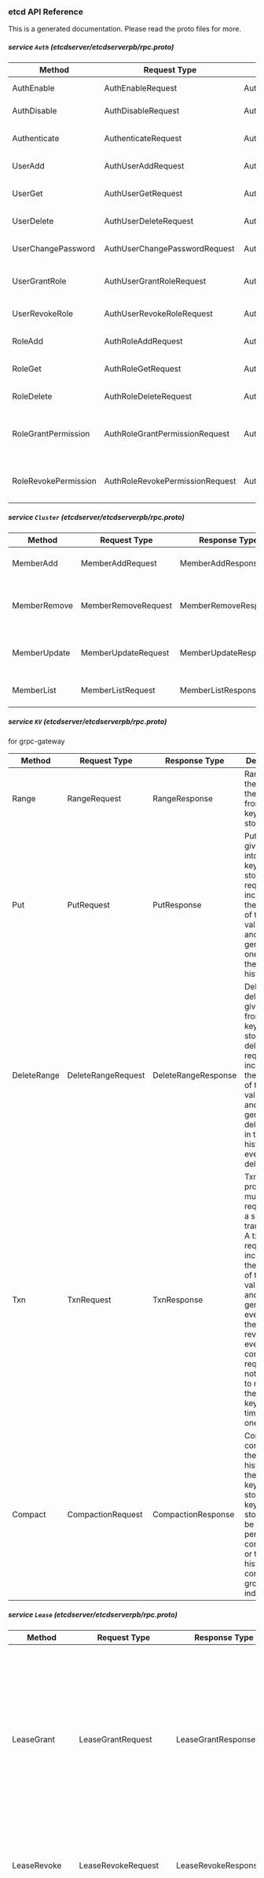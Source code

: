 ### etcd API Reference


This is a generated documentation. Please read the proto files for more.


##### service `Auth` (etcdserver/etcdserverpb/rpc.proto)

| Method | Request Type | Response Type | Description |
| ------ | ------------ | ------------- | ----------- |
| AuthEnable | AuthEnableRequest | AuthEnableResponse | AuthEnable enables authentication. |
| AuthDisable | AuthDisableRequest | AuthDisableResponse | AuthDisable disables authentication. |
| Authenticate | AuthenticateRequest | AuthenticateResponse | Authenticate processes an authenticate request. |
| UserAdd | AuthUserAddRequest | AuthUserAddResponse | UserAdd adds a new user. |
| UserGet | AuthUserGetRequest | AuthUserGetResponse | UserGet gets detailed user information or lists all users. |
| UserDelete | AuthUserDeleteRequest | AuthUserDeleteResponse | UserDelete deletes a specified user. |
| UserChangePassword | AuthUserChangePasswordRequest | AuthUserChangePasswordResponse | UserChangePassword changes the password of a specified user. |
| UserGrantRole | AuthUserGrantRoleRequest | AuthUserGrantRoleResponse | UserGrant grants a role to a specified user. |
| UserRevokeRole | AuthUserRevokeRoleRequest | AuthUserRevokeRoleResponse | UserRevokeRole revokes a role of specified user. |
| RoleAdd | AuthRoleAddRequest | AuthRoleAddResponse | RoleAdd adds a new role. |
| RoleGet | AuthRoleGetRequest | AuthRoleGetResponse | RoleGet gets detailed role information or lists all roles. |
| RoleDelete | AuthRoleDeleteRequest | AuthRoleDeleteResponse | RoleDelete deletes a specified role. |
| RoleGrantPermission | AuthRoleGrantPermissionRequest | AuthRoleGrantPermissionResponse | RoleGrantPermission grants a permission of a specified key or range to a specified role. |
| RoleRevokePermission | AuthRoleRevokePermissionRequest | AuthRoleRevokePermissionResponse | RoleRevokePermission revokes a key or range permission of a specified role. |



##### service `Cluster` (etcdserver/etcdserverpb/rpc.proto)

| Method | Request Type | Response Type | Description |
| ------ | ------------ | ------------- | ----------- |
| MemberAdd | MemberAddRequest | MemberAddResponse | MemberAdd adds a member into the cluster. |
| MemberRemove | MemberRemoveRequest | MemberRemoveResponse | MemberRemove removes an existing member from the cluster. |
| MemberUpdate | MemberUpdateRequest | MemberUpdateResponse | MemberUpdate updates the member configuration. |
| MemberList | MemberListRequest | MemberListResponse | MemberList lists all the members in the cluster. |



##### service `KV` (etcdserver/etcdserverpb/rpc.proto)

for grpc-gateway

| Method | Request Type | Response Type | Description |
| ------ | ------------ | ------------- | ----------- |
| Range | RangeRequest | RangeResponse | Range gets the keys in the range from the key-value store. |
| Put | PutRequest | PutResponse | Put puts the given key into the key-value store. A put request increments the revision of the key-value store and generates one event in the event history. |
| DeleteRange | DeleteRangeRequest | DeleteRangeResponse | DeleteRange deletes the given range from the key-value store. A delete request increments the revision of the key-value store and generates a delete event in the event history for every deleted key. |
| Txn | TxnRequest | TxnResponse | Txn processes multiple requests in a single transaction. A txn request increments the revision of the key-value store and generates events with the same revision for every completed request. It is not allowed to modify the same key several times within one txn. |
| Compact | CompactionRequest | CompactionResponse | Compact compacts the event history in the etcd key-value store. The key-value store should be periodically compacted or the event history will continue to grow indefinitely. |



##### service `Lease` (etcdserver/etcdserverpb/rpc.proto)

| Method | Request Type | Response Type | Description |
| ------ | ------------ | ------------- | ----------- |
| LeaseGrant | LeaseGrantRequest | LeaseGrantResponse | LeaseGrant creates a lease which expires if the server does not receive a keepAlive within a given time to live period. All keys attached to the lease will be expired and deleted if the lease expires. Each expired key generates a delete event in the event history. |
| LeaseRevoke | LeaseRevokeRequest | LeaseRevokeResponse | LeaseRevoke revokes a lease. All keys attached to the lease will expire and be deleted. |
| LeaseKeepAlive | LeaseKeepAliveRequest | LeaseKeepAliveResponse | LeaseKeepAlive keeps the lease alive by streaming keep alive requests from the client to the server and streaming keep alive responses from the server to the client. |



##### service `Maintenance` (etcdserver/etcdserverpb/rpc.proto)

| Method | Request Type | Response Type | Description |
| ------ | ------------ | ------------- | ----------- |
| Alarm | AlarmRequest | AlarmResponse | Alarm activates, deactivates, and queries alarms regarding cluster health. |
| Status | StatusRequest | StatusResponse | Status gets the status of the member. |
| Defragment | DefragmentRequest | DefragmentResponse | Defragment defragments a member's backend database to recover storage space. |
| Hash | HashRequest | HashResponse | Hash returns the hash of the local KV state for consistency checking purpose. This is designed for testing; do not use this in production when there are ongoing transactions. |
| Snapshot | SnapshotRequest | SnapshotResponse | Snapshot sends a snapshot of the entire backend from a member over a stream to a client. |



##### service `Watch` (etcdserver/etcdserverpb/rpc.proto)

| Method | Request Type | Response Type | Description |
| ------ | ------------ | ------------- | ----------- |
| Watch | WatchRequest | WatchResponse | Watch watches for events happening or that have happened. Both input and output are streams; the input stream is for creating and canceling watchers and the output stream sends events. One watch RPC can watch on multiple key ranges, streaming events for several watches at once. The entire event history can be watched starting from the last compaction revision. |



##### message `AlarmMember` (etcdserver/etcdserverpb/rpc.proto)

| Field | Description | Type |
| ----- | ----------- | ---- |
| memberID | memberID is the ID of the member associated with the raised alarm. | uint64 |
| alarm | alarm is the type of alarm which has been raised. | AlarmType |



##### message `AlarmRequest` (etcdserver/etcdserverpb/rpc.proto)

default, used to query if any alarm is active space quota is exhausted

| Field | Description | Type |
| ----- | ----------- | ---- |
| action | action is the kind of alarm request to issue. The action may GET alarm statuses, ACTIVATE an alarm, or DEACTIVATE a raised alarm. | AlarmAction |
| memberID | memberID is the ID of the member associated with the alarm. If memberID is 0, the alarm request covers all members. | uint64 |
| alarm | alarm is the type of alarm to consider for this request. | AlarmType |



##### message `AlarmResponse` (etcdserver/etcdserverpb/rpc.proto)

| Field | Description | Type |
| ----- | ----------- | ---- |
| header |  | ResponseHeader |
| alarms | alarms is a list of alarms associated with the alarm request. | (slice of) AlarmMember |



##### message `AuthDisableRequest` (etcdserver/etcdserverpb/rpc.proto)

Empty field.



##### message `AuthDisableResponse` (etcdserver/etcdserverpb/rpc.proto)

| Field | Description | Type |
| ----- | ----------- | ---- |
| header |  | ResponseHeader |



##### message `AuthEnableRequest` (etcdserver/etcdserverpb/rpc.proto)

Empty field.



##### message `AuthEnableResponse` (etcdserver/etcdserverpb/rpc.proto)

| Field | Description | Type |
| ----- | ----------- | ---- |
| header |  | ResponseHeader |



##### message `AuthRoleAddRequest` (etcdserver/etcdserverpb/rpc.proto)

| Field | Description | Type |
| ----- | ----------- | ---- |
| name | name is the name of the role to add to the authentication system. | string |



##### message `AuthRoleAddResponse` (etcdserver/etcdserverpb/rpc.proto)

| Field | Description | Type |
| ----- | ----------- | ---- |
| header |  | ResponseHeader |



##### message `AuthRoleDeleteRequest` (etcdserver/etcdserverpb/rpc.proto)

| Field | Description | Type |
| ----- | ----------- | ---- |
| role |  | string |



##### message `AuthRoleDeleteResponse` (etcdserver/etcdserverpb/rpc.proto)

| Field | Description | Type |
| ----- | ----------- | ---- |
| header |  | ResponseHeader |



##### message `AuthRoleGetRequest` (etcdserver/etcdserverpb/rpc.proto)

| Field | Description | Type |
| ----- | ----------- | ---- |
| role |  | string |



##### message `AuthRoleGetResponse` (etcdserver/etcdserverpb/rpc.proto)

| Field | Description | Type |
| ----- | ----------- | ---- |
| header |  | ResponseHeader |
| perm |  | (slice of) authpb.Permission |



##### message `AuthRoleGrantPermissionRequest` (etcdserver/etcdserverpb/rpc.proto)

| Field | Description | Type |
| ----- | ----------- | ---- |
| name | name is the name of the role which will be granted the permission. | string |
| perm | perm is the permission to grant to the role. | authpb.Permission |



##### message `AuthRoleGrantPermissionResponse` (etcdserver/etcdserverpb/rpc.proto)

| Field | Description | Type |
| ----- | ----------- | ---- |
| header |  | ResponseHeader |



##### message `AuthRoleRevokePermissionRequest` (etcdserver/etcdserverpb/rpc.proto)

| Field | Description | Type |
| ----- | ----------- | ---- |
| role |  | string |
| key |  | string |
| range_end |  | string |



##### message `AuthRoleRevokePermissionResponse` (etcdserver/etcdserverpb/rpc.proto)

| Field | Description | Type |
| ----- | ----------- | ---- |
| header |  | ResponseHeader |



##### message `AuthUserAddRequest` (etcdserver/etcdserverpb/rpc.proto)

| Field | Description | Type |
| ----- | ----------- | ---- |
| name |  | string |
| password |  | string |



##### message `AuthUserAddResponse` (etcdserver/etcdserverpb/rpc.proto)

| Field | Description | Type |
| ----- | ----------- | ---- |
| header |  | ResponseHeader |



##### message `AuthUserChangePasswordRequest` (etcdserver/etcdserverpb/rpc.proto)

| Field | Description | Type |
| ----- | ----------- | ---- |
| name | name is the name of the user whose password is being changed. | string |
| password | password is the new password for the user. | string |



##### message `AuthUserChangePasswordResponse` (etcdserver/etcdserverpb/rpc.proto)

| Field | Description | Type |
| ----- | ----------- | ---- |
| header |  | ResponseHeader |



##### message `AuthUserDeleteRequest` (etcdserver/etcdserverpb/rpc.proto)

| Field | Description | Type |
| ----- | ----------- | ---- |
| name | name is the name of the user to delete. | string |



##### message `AuthUserDeleteResponse` (etcdserver/etcdserverpb/rpc.proto)

| Field | Description | Type |
| ----- | ----------- | ---- |
| header |  | ResponseHeader |



##### message `AuthUserGetRequest` (etcdserver/etcdserverpb/rpc.proto)

| Field | Description | Type |
| ----- | ----------- | ---- |
| name |  | string |



##### message `AuthUserGetResponse` (etcdserver/etcdserverpb/rpc.proto)

| Field | Description | Type |
| ----- | ----------- | ---- |
| header |  | ResponseHeader |
| roles |  | (slice of) string |



##### message `AuthUserGrantRoleRequest` (etcdserver/etcdserverpb/rpc.proto)

| Field | Description | Type |
| ----- | ----------- | ---- |
| user | user is the name of the user which should be granted a given role. | string |
| role | role is the name of the role to grant to the user. | string |



##### message `AuthUserGrantRoleResponse` (etcdserver/etcdserverpb/rpc.proto)

| Field | Description | Type |
| ----- | ----------- | ---- |
| header |  | ResponseHeader |



##### message `AuthUserRevokeRoleRequest` (etcdserver/etcdserverpb/rpc.proto)

| Field | Description | Type |
| ----- | ----------- | ---- |
| name |  | string |
| role |  | string |



##### message `AuthUserRevokeRoleResponse` (etcdserver/etcdserverpb/rpc.proto)

| Field | Description | Type |
| ----- | ----------- | ---- |
| header |  | ResponseHeader |



##### message `AuthenticateRequest` (etcdserver/etcdserverpb/rpc.proto)

| Field | Description | Type |
| ----- | ----------- | ---- |
| name |  | string |
| password |  | string |



##### message `AuthenticateResponse` (etcdserver/etcdserverpb/rpc.proto)

| Field | Description | Type |
| ----- | ----------- | ---- |
| header |  | ResponseHeader |
| token | token is an authorized token that can be used in succeeding RPCs | string |



##### message `CompactionRequest` (etcdserver/etcdserverpb/rpc.proto)

CompactionRequest compacts the key-value store up to a given revision. All superseded keys with a revision less than the compaction revision will be removed.

| Field | Description | Type |
| ----- | ----------- | ---- |
| revision | revision is the key-value store revision for the compaction operation. | int64 |
| physical | physical is set so the RPC will wait until the compaction is physically applied to the local database such that compacted entries are totally removed from the backend database. | bool |



##### message `CompactionResponse` (etcdserver/etcdserverpb/rpc.proto)

| Field | Description | Type |
| ----- | ----------- | ---- |
| header |  | ResponseHeader |



##### message `Compare` (etcdserver/etcdserverpb/rpc.proto)

| Field | Description | Type |
| ----- | ----------- | ---- |
| result | result is logical comparison operation for this comparison. | CompareResult |
| target | target is the key-value field to inspect for the comparison. | CompareTarget |
| key | key is the subject key for the comparison operation. | bytes |
| target_union |  | oneof |
| version | version is the version of the given key | int64 |
| create_revision | create_revision is the creation revision of the given key | int64 |
| mod_revision | mod_revision is the last modified revision of the given key. | int64 |
| value | value is the value of the given key, in bytes. | bytes |



##### message `DefragmentRequest` (etcdserver/etcdserverpb/rpc.proto)

Empty field.



##### message `DefragmentResponse` (etcdserver/etcdserverpb/rpc.proto)

| Field | Description | Type |
| ----- | ----------- | ---- |
| header |  | ResponseHeader |



##### message `DeleteRangeRequest` (etcdserver/etcdserverpb/rpc.proto)

| Field | Description | Type |
| ----- | ----------- | ---- |
| key | key is the first key to delete in the range. | bytes |
| range_end | range_end is the key following the last key to delete for the range [key, range_end). If range_end is not given, the range is defined to contain only the key argument. If range_end is '\0', the range is all keys greater than or equal to the key argument. | bytes |



##### message `DeleteRangeResponse` (etcdserver/etcdserverpb/rpc.proto)

| Field | Description | Type |
| ----- | ----------- | ---- |
| header |  | ResponseHeader |
| deleted | deleted is the number of keys deleted by the delete range request. | int64 |



##### message `HashRequest` (etcdserver/etcdserverpb/rpc.proto)

Empty field.



##### message `HashResponse` (etcdserver/etcdserverpb/rpc.proto)

| Field | Description | Type |
| ----- | ----------- | ---- |
| header |  | ResponseHeader |
| hash | hash is the hash value computed from the responding member's key-value store. | uint32 |



##### message `LeaseGrantRequest` (etcdserver/etcdserverpb/rpc.proto)

| Field | Description | Type |
| ----- | ----------- | ---- |
| TTL | TTL is the advisory time-to-live in seconds. | int64 |
| ID | ID is the requested ID for the lease. If ID is set to 0, the lessor chooses an ID. | int64 |



##### message `LeaseGrantResponse` (etcdserver/etcdserverpb/rpc.proto)

| Field | Description | Type |
| ----- | ----------- | ---- |
| header |  | ResponseHeader |
| ID | ID is the lease ID for the granted lease. | int64 |
| TTL | TTL is the server chosen lease time-to-live in seconds. | int64 |
| error |  | string |



##### message `LeaseKeepAliveRequest` (etcdserver/etcdserverpb/rpc.proto)

| Field | Description | Type |
| ----- | ----------- | ---- |
| ID | ID is the lease ID for the lease to keep alive. | int64 |



##### message `LeaseKeepAliveResponse` (etcdserver/etcdserverpb/rpc.proto)

| Field | Description | Type |
| ----- | ----------- | ---- |
| header |  | ResponseHeader |
| ID | ID is the lease ID from the keep alive request. | int64 |
| TTL | TTL is the new time-to-live for the lease. | int64 |



##### message `LeaseRevokeRequest` (etcdserver/etcdserverpb/rpc.proto)

| Field | Description | Type |
| ----- | ----------- | ---- |
| ID | ID is the lease ID to revoke. When the ID is revoked, all associated keys will be deleted. | int64 |



##### message `LeaseRevokeResponse` (etcdserver/etcdserverpb/rpc.proto)

| Field | Description | Type |
| ----- | ----------- | ---- |
| header |  | ResponseHeader |



##### message `Member` (etcdserver/etcdserverpb/rpc.proto)

| Field | Description | Type |
| ----- | ----------- | ---- |
| ID | ID is the member ID for this member. | uint64 |
| name | name is the human-readable name of the member. If the member is not started, the name will be an empty string. | string |
| peerURLs | peerURLs is the list of URLs the member exposes to the cluster for communication. | (slice of) string |
| clientURLs | clientURLs is the list of URLs the member exposes to clients for communication. If the member is not started, clientURLs will be empty. | (slice of) string |



##### message `MemberAddRequest` (etcdserver/etcdserverpb/rpc.proto)

| Field | Description | Type |
| ----- | ----------- | ---- |
| peerURLs | peerURLs is the list of URLs the added member will use to communicate with the cluster. | (slice of) string |



##### message `MemberAddResponse` (etcdserver/etcdserverpb/rpc.proto)

| Field | Description | Type |
| ----- | ----------- | ---- |
| header |  | ResponseHeader |
| member | member is the member information for the added member. | Member |



##### message `MemberListRequest` (etcdserver/etcdserverpb/rpc.proto)

Empty field.



##### message `MemberListResponse` (etcdserver/etcdserverpb/rpc.proto)

| Field | Description | Type |
| ----- | ----------- | ---- |
| header |  | ResponseHeader |
| members | members is a list of all members associated with the cluster. | (slice of) Member |



##### message `MemberRemoveRequest` (etcdserver/etcdserverpb/rpc.proto)

| Field | Description | Type |
| ----- | ----------- | ---- |
| ID | ID is the member ID of the member to remove. | uint64 |



##### message `MemberRemoveResponse` (etcdserver/etcdserverpb/rpc.proto)

| Field | Description | Type |
| ----- | ----------- | ---- |
| header |  | ResponseHeader |



##### message `MemberUpdateRequest` (etcdserver/etcdserverpb/rpc.proto)

| Field | Description | Type |
| ----- | ----------- | ---- |
| ID | ID is the member ID of the member to update. | uint64 |
| peerURLs | peerURLs is the new list of URLs the member will use to communicate with the cluster. | (slice of) string |



##### message `MemberUpdateResponse` (etcdserver/etcdserverpb/rpc.proto)

| Field | Description | Type |
| ----- | ----------- | ---- |
| header |  | ResponseHeader |



##### message `PutRequest` (etcdserver/etcdserverpb/rpc.proto)

| Field | Description | Type |
| ----- | ----------- | ---- |
| key | key is the key, in bytes, to put into the key-value store. | bytes |
| value | value is the value, in bytes, to associate with the key in the key-value store. | bytes |
| lease | lease is the lease ID to associate with the key in the key-value store. A lease value of 0 indicates no lease. | int64 |



##### message `PutResponse` (etcdserver/etcdserverpb/rpc.proto)

| Field | Description | Type |
| ----- | ----------- | ---- |
| header |  | ResponseHeader |



##### message `RangeRequest` (etcdserver/etcdserverpb/rpc.proto)

| Field | Description | Type |
| ----- | ----------- | ---- |
| key | default, no sorting lowest target value first highest target value first key is the first key for the range. If range_end is not given, the request only looks up key. | bytes |
| range_end | range_end is the upper bound on the requested range [key, range_end). If range_end is '\0', the range is all keys >= key. If the range_end is one bit larger than the given key, then the range requests get the all keys with the prefix (the given key). If both key and range_end are '\0', then range requests returns all keys. | bytes |
| limit | limit is a limit on the number of keys returned for the request. | int64 |
| revision | revision is the point-in-time of the key-value store to use for the range. If revision is less or equal to zero, the range is over the newest key-value store. If the revision has been compacted, ErrCompacted is returned as a response. | int64 |
| sort_order | sort_order is the order for returned sorted results. | SortOrder |
| sort_target | sort_target is the key-value field to use for sorting. | SortTarget |
| serializable | serializable sets the range request to use serializable member-local reads. Range requests are linearizable by default; linearizable requests have higher latency and lower throughput than serializable requests but reflect the current consensus of the cluster. For better performance, in exchange for possible stale reads, a serializable range request is served locally without needing to reach consensus with other nodes in the cluster. | bool |



##### message `RangeResponse` (etcdserver/etcdserverpb/rpc.proto)

| Field | Description | Type |
| ----- | ----------- | ---- |
| header |  | ResponseHeader |
| kvs | kvs is the list of key-value pairs matched by the range request. | (slice of) mvccpb.KeyValue |
| more | more indicates if there are more keys to return in the requested range. | bool |



##### message `RequestOp` (etcdserver/etcdserverpb/rpc.proto)

| Field | Description | Type |
| ----- | ----------- | ---- |
| request | request is a union of request types accepted by a transaction. | oneof |
| request_range |  | RangeRequest |
| request_put |  | PutRequest |
| request_delete_range |  | DeleteRangeRequest |



##### message `ResponseHeader` (etcdserver/etcdserverpb/rpc.proto)

| Field | Description | Type |
| ----- | ----------- | ---- |
| cluster_id | cluster_id is the ID of the cluster which sent the response. | uint64 |
| member_id | member_id is the ID of the member which sent the response. | uint64 |
| revision | revision is the key-value store revision when the request was applied. | int64 |
| raft_term | raft_term is the raft term when the request was applied. | uint64 |



##### message `ResponseOp` (etcdserver/etcdserverpb/rpc.proto)

| Field | Description | Type |
| ----- | ----------- | ---- |
| response | response is a union of response types returned by a transaction. | oneof |
| response_range |  | RangeResponse |
| response_put |  | PutResponse |
| response_delete_range |  | DeleteRangeResponse |



##### message `SnapshotRequest` (etcdserver/etcdserverpb/rpc.proto)

Empty field.



##### message `SnapshotResponse` (etcdserver/etcdserverpb/rpc.proto)

| Field | Description | Type |
| ----- | ----------- | ---- |
| header | header has the current key-value store information. The first header in the snapshot stream indicates the point in time of the snapshot. | ResponseHeader |
| remaining_bytes | remaining_bytes is the number of blob bytes to be sent after this message | uint64 |
| blob | blob contains the next chunk of the snapshot in the snapshot stream. | bytes |



##### message `StatusRequest` (etcdserver/etcdserverpb/rpc.proto)

Empty field.



##### message `StatusResponse` (etcdserver/etcdserverpb/rpc.proto)

| Field | Description | Type |
| ----- | ----------- | ---- |
| header |  | ResponseHeader |
| version | version is the cluster protocol version used by the responding member. | string |
| dbSize | dbSize is the size of the backend database, in bytes, of the responding member. | int64 |
| leader | leader is the member ID which the responding member believes is the current leader. | uint64 |
| raftIndex | raftIndex is the current raft index of the responding member. | uint64 |
| raftTerm | raftTerm is the current raft term of the responding member. | uint64 |



##### message `TxnRequest` (etcdserver/etcdserverpb/rpc.proto)

From google paxosdb paper: Our implementation hinges around a powerful primitive which we call MultiOp. All other database operations except for iteration are implemented as a single call to MultiOp. A MultiOp is applied atomically and consists of three components: 1. A list of tests called guard. Each test in guard checks a single entry in the database. It may check for the absence or presence of a value, or compare with a given value. Two different tests in the guard may apply to the same or different entries in the database. All tests in the guard are applied and MultiOp returns the results. If all tests are true, MultiOp executes t op (see item 2 below), otherwise it executes f op (see item 3 below). 2. A list of database operations called t op. Each operation in the list is either an insert, delete, or lookup operation, and applies to a single database entry. Two different operations in the list may apply to the same or different entries in the database. These operations are executed if guard evaluates to true. 3. A list of database operations called f op. Like t op, but executed if guard evaluates to false.

| Field | Description | Type |
| ----- | ----------- | ---- |
| compare | compare is a list of predicates representing a conjunction of terms. If the comparisons succeed, then the success requests will be processed in order, and the response will contain their respective responses in order. If the comparisons fail, then the failure requests will be processed in order, and the response will contain their respective responses in order. | (slice of) Compare |
| success | success is a list of requests which will be applied when compare evaluates to true. | (slice of) RequestOp |
| failure | failure is a list of requests which will be applied when compare evaluates to false. | (slice of) RequestOp |



##### message `TxnResponse` (etcdserver/etcdserverpb/rpc.proto)

| Field | Description | Type |
| ----- | ----------- | ---- |
| header |  | ResponseHeader |
| succeeded | succeeded is set to true if the compare evaluated to true or false otherwise. | bool |
| responses | responses is a list of responses corresponding to the results from applying success if succeeded is true or failure if succeeded is false. | (slice of) ResponseOp |



##### message `WatchCancelRequest` (etcdserver/etcdserverpb/rpc.proto)

| Field | Description | Type |
| ----- | ----------- | ---- |
| watch_id | watch_id is the watcher id to cancel so that no more events are transmitted. | int64 |



##### message `WatchCreateRequest` (etcdserver/etcdserverpb/rpc.proto)

| Field | Description | Type |
| ----- | ----------- | ---- |
| key | key is the key to register for watching. | bytes |
| range_end | range_end is the end of the range [key, range_end) to watch. If range_end is not given, only the key argument is watched. If range_end is equal to '\0', all keys greater than or equal to the key argument are watched. | bytes |
| start_revision | start_revision is an optional revision to watch from (inclusive). No start_revision is "now". | int64 |
| progress_notify | progress_notify is set so that the etcd server will periodically send a WatchResponse with no events to the new watcher if there are no recent events. It is useful when clients wish to recover a disconnected watcher starting from a recent known revision. The etcd server may decide how often it will send notifications based on current load. | bool |



##### message `WatchRequest` (etcdserver/etcdserverpb/rpc.proto)

| Field | Description | Type |
| ----- | ----------- | ---- |
| request_union | request_union is a request to either create a new watcher or cancel an existing watcher. | oneof |
| create_request |  | WatchCreateRequest |
| cancel_request |  | WatchCancelRequest |



##### message `WatchResponse` (etcdserver/etcdserverpb/rpc.proto)

| Field | Description | Type |
| ----- | ----------- | ---- |
| header |  | ResponseHeader |
| watch_id | watch_id is the ID of the watcher that corresponds to the response. | int64 |
| created | created is set to true if the response is for a create watch request. The client should record the watch_id and expect to receive events for the created watcher from the same stream. All events sent to the created watcher will attach with the same watch_id. | bool |
| canceled | canceled is set to true if the response is for a cancel watch request. No further events will be sent to the canceled watcher. | bool |
| compact_revision | compact_revision is set to the minimum index if a watcher tries to watch at a compacted index.  This happens when creating a watcher at a compacted revision or the watcher cannot catch up with the progress of the key-value store.  The client should treat the watcher as canceled and should not try to create any watcher with the same start_revision again. | int64 |
| events |  | (slice of) mvccpb.Event |



##### message `Event` (mvcc/mvccpb/kv.proto)

| Field | Description | Type |
| ----- | ----------- | ---- |
| type | type is the kind of event. If type is a PUT, it indicates new data has been stored to the key. If type is a DELETE, it indicates the key was deleted. | EventType |
| kv | kv holds the KeyValue for the event. A PUT event contains current kv pair. A PUT event with kv.Version=1 indicates the creation of a key. A DELETE/EXPIRE event contains the deleted key with its modification revision set to the revision of deletion. | KeyValue |



##### message `KeyValue` (mvcc/mvccpb/kv.proto)

| Field | Description | Type |
| ----- | ----------- | ---- |
| key | key is the key in bytes. An empty key is not allowed. | bytes |
| create_revision | create_revision is the revision of last creation on this key. | int64 |
| mod_revision | mod_revision is the revision of last modification on this key. | int64 |
| version | version is the version of the key. A deletion resets the version to zero and any modification of the key increases its version. | int64 |
| value | value is the value held by the key, in bytes. | bytes |
| lease | lease is the ID of the lease that attached to key. When the attached lease expires, the key will be deleted. If lease is 0, then no lease is attached to the key. | int64 |



##### message `Lease` (lease/leasepb/lease.proto)

| Field | Description | Type |
| ----- | ----------- | ---- |
| ID |  | int64 |
| TTL |  | int64 |



##### message `Permission` (auth/authpb/auth.proto)

Permission is a single entity

| Field | Description | Type |
| ----- | ----------- | ---- |
| permType |  | Type |
| key |  | bytes |
| range_end |  | bytes |



##### message `Role` (auth/authpb/auth.proto)

Role is a single entry in the bucket authRoles

| Field | Description | Type |
| ----- | ----------- | ---- |
| name |  | bytes |
| keyPermission |  | (slice of) Permission |



##### message `User` (auth/authpb/auth.proto)

User is a single entry in the bucket authUsers

| Field | Description | Type |
| ----- | ----------- | ---- |
| name |  | bytes |
| password |  | bytes |
| roles |  | (slice of) string |



